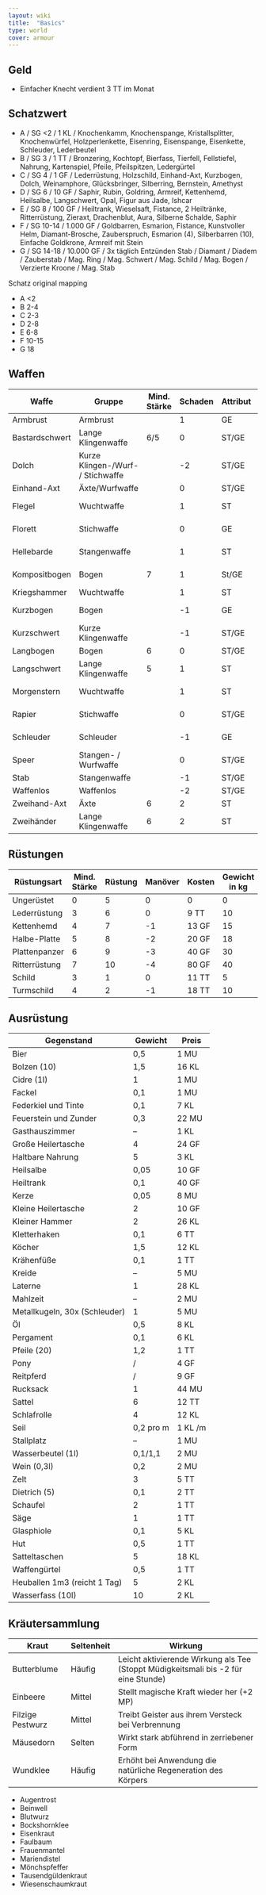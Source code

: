 ```yaml
---
layout: wiki
title:  "Basics"
type: world
cover: armour
---
```

## Geld
- Einfacher Knecht verdient 3 TT im Monat

## Schatzwert
- A / SG <2 / 1 KL / Knochenkamm, Knochenspange, Kristallsplitter, Knochenwürfel, Holzperlenkette, Eisenring, Eisenspange, Eisenkette, Schleuder, Lederbeutel
- B / SG 3 / 1 TT / Bronzering, Kochtopf, Bierfass, Tierfell, Fellstiefel, Nahrung, Kartenspiel, Pfeile, Pfeilspitzen, Ledergürtel
- C / SG 4 / 1 GF / Lederrüstung, Holzschild, Einhand-Axt, Kurzbogen, Dolch, Weinamphore, Glücksbringer, Silberring, Bernstein, Amethyst
- D / SG 6 / 10 GF / Saphir, Rubin, Goldring, Armreif, Kettenhemd, Heilsalbe, Langschwert, Opal, Figur aus Jade, Ishcar
- E / SG 8 / 100 GF / Heiltrank, Wieselsaft, Fistance, 2 Heiltränke, Ritterrüstung, Zieraxt, Drachenblut, Aura, Silberne Schalde, Saphir
- F / SG 10-14 / 1.000 GF / Goldbarren, Esmarion, Fistance, Kunstvoller Helm, Diamant-Brosche, Zauberspruch, Esmarion (4), Silberbarren (10), Einfache Goldkrone, Armreif mit Stein
- G / SG 14-18 / 10.000 GF / 3x täglich Entzünden Stab / Diamant / Diadem / Zauberstab / Mag. Ring / Mag. Schwert / Mag. Schild / Mag. Bogen / Verzierte Kroone / Mag. Stab

Schatz original mapping
- A <2
- B 2-4
- C 2-3
- D 2-8
- E 6-8
- F 10-15
- G 18

## Waffen

| Waffe          | Gruppe                            | Mind. Stärke | Schaden | Attribut | kg  | Ini-Bonus | Preis |
|----------------|-----------------------------------|--------------|---------|----------|-----|-----------|-------|
| Armbrust       | Armbrust                          |              |       1 | GE       |   5 |         2 | 5 GF  |
| Bastardschwert | Lange Klingenwaffe                |          6/5 |       0 | ST/GE    |   3 |         0 | 2 GF  |
| Dolch          | Kurze Klingen-/Wurf- / Stichwaffe |              |      -2 | ST/GE    | 0,5 |         2 | 6 TT  |
| Einhand-Axt    | Äxte/Wurfwaffe                    |              |       0 | ST/GE    |   3 |         0 | 4 TT  |
| Flegel         | Wuchtwaffe                        |              |       1 | ST       | 4,5 |         0 | 38 TT |
| Florett        | Stichwaffe                        |              |       0 | GE       | 2,5 |         2 | 48 TT |
| Hellebarde     | Stangenwaffe                      |              |       1 | ST       |   5 |        -1 | 28 TT |
| Kompositbogen  | Bogen                             |            7 |       1 | St/GE    | 1,5 |        -1 | 34 TT |
| Kriegshammer   | Wuchtwaffe                        |              |       1 | ST       | 3,5 |         0 | 3 GF  |
| Kurzbogen      | Bogen                             |              |      -1 | GE       | 1,5 |         1 | 12 TT |
| Kurzschwert    | Kurze Klingenwaffe                |              |      -1 | ST/GE    |   2 |         1 | 14 TT |
| Langbogen      | Bogen                             |            6 |       0 | ST/GE    |   2 |         0 | 2 GF  |
| Langschwert    | Lange Klingenwaffe                |            5 |       1 | ST       |   4 |         0 | 26 TT |
| Morgenstern    | Wuchtwaffe                        |              |       1 | ST       |   4 |         0 | 24 TT |
| Rapier         | Stichwaffe                        |              |       0 | ST/GE    | 1,5 |         1 | 44 TT |
| Schleuder      | Schleuder                         |              |      -1 | GE       |   0 |         1 | 2 MU  |
| Speer          | Stangen- / Wurfwaffe              |              |       0 | ST/GE    |   4 |         0 | 46 KL |
| Stab           | Stangenwaffe                      |              |      -1 | ST/GE    |   3 |         1 | 1 KL  |
| Waffenlos      | Waffenlos                         |              |      -2 | ST/GE    |   0 |         1 |     0 |
| Zweihand-Axt   | Äxte                              |            6 |       2 | ST       |   6 |        -1 | 4 GF  |
| Zweihänder     | Lange Klingenwaffe                |            6 |       2 | ST       |   4 |         0 | 4 GF  |

## Rüstungen

| Rüstungsart   | Mind. Stärke   | Rüstung | Manöver    | Kosten | Gewicht in kg |
|---------------|----------------|---------|------------|--------|---------------|
| Ungerüstet    |              0 |       5 |          0 |      0 |             0 |
| Lederrüstung  |              3 |       6 |          0 | 9 TT   |            10 |
| Kettenhemd    |              4 |       7 |         -1 | 13 GF  |            15 |
| Halbe-Platte  |              5 |       8 |         -2 | 20 GF  |            18 |
| Plattenpanzer |              6 |       9 |         -3 | 40 GF  |            30 |
| Ritterrüstung |              7 |      10 |         -4 | 80 GF  |            40 |
| Schild        |              3 |       1 |          0 | 11 TT  |             5 |
| Turmschild    |              4 |       2 |         -1 | 18 TT  |            10 |

## Ausrüstung

| Gegenstand                    | Gewicht   | Preis   |
|-------------------------------|-----------|---------|
| Bier                          | 0,5       | 1 MU    |
| Bolzen (10)                   | 1,5       | 16 KL   |
| Cidre (1l)                    |         1 | 1 MU    |
| Fackel                        | 0,1       | 1 MU    |
| Federkiel und Tinte           | 0,1       | 7 KL    |
| Feuerstein und Zunder         | 0,3       | 22 MU   |
| Gasthauszimmer                | –         | 1 KL    |
| Große Heilertasche            |         4 | 24 GF   |
| Haltbare Nahrung              |         5 | 3 KL    |
| Heilsalbe                     | 0,05      | 10 GF   |
| Heiltrank                     | 0,1       | 40 GF   |
| Kerze                         | 0,05      | 8 MU    |
| Kleine Heilertasche           |         2 | 10 GF   |
| Kleiner Hammer                |         2 | 26 KL   |
| Kletterhaken                  | 0,1       | 6 TT    |
| Köcher                        | 1,5       | 12 KL   |
| Krähenfüße                    | 0,1       | 1 TT    |
| Kreide                        | –         | 5 MU    |
| Laterne                       |         1 | 28 KL   |
| Mahlzeit                      | –         | 2 MU    |
| Metallkugeln, 30x (Schleuder) |         1 | 5 MU    |
| Öl                            | 0,5       | 8 KL    |
| Pergament                     | 0,1       | 6 KL    |
| Pfeile (20)                   | 1,2       | 1 TT    |
| Pony                          | /         | 4 GF    |
| Reitpferd                     | /         | 9 GF    |
| Rucksack                      |         1 | 44 MU   |
| Sattel                        |         6 | 12 TT   |
| Schlafrolle                   |         4 | 12 KL   |
| Seil                          | 0,2 pro m | 1 KL /m |
| Stallplatz                    | –         | 1 MU    |
| Wasserbeutel (1l)             | 0,1/1,1   | 2 MU    |
| Wein (0,3l)                   | 0,2       | 2 MU    |
| Zelt                          |         3 | 5 TT    |
| Dietrich (5)                  | 0,1       | 2 TT    |
| Schaufel                      |         2 | 1 TT    |
| Säge                          |         1 | 1 TT    |
| Glasphiole                    |       0,1 | 5 KL    |
| Hut                           |       0,5 | 1 TT    |
| Satteltaschen                 |         5 | 18 KL   |
| Waffengürtel                  |       0,5 | 1 TT    |
| Heuballen 1m3 (reicht 1 Tag)  |         5 | 2 KL    |
| Wasserfass (10l)              |        10 | 2 KL    |

## Kräutersammlung

| Kraut | Seltenheit | Wirkung |
| ----- | ---------- | ------- |
| Butterblume | Häufig | Leicht aktivierende Wirkung als Tee (Stoppt Müdigkeitsmali bis -2 für eine Stunde) |
| Einbeere | Mittel | Stellt magische Kraft wieder her (+2 MP) |
| Filzige Pestwurz | Mittel | Treibt Geister aus ihrem Versteck bei Verbrennung |
| Mäusedorn | Selten | Wirkt stark abführend in zerriebener Form |
| Wundklee | Häufig | Erhöht bei Anwendung die natürliche Regeneration des Körpers |

- Augentrost
- Beinwell
- Blutwurz
- Bockshornklee
- Eisenkraut
- Faulbaum
- Frauenmantel
- Mariendistel
- Mönchspfeffer
- Tausendgüldenkraut
- Wiesenschaumkraut